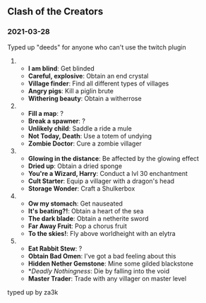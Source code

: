 ## Clash of the Creators
### 2021-03-28
Typed up "deeds" for anyone who can't use the twitch plugin

1.
    - **I am blind**: Get blinded
    - **Careful, explosive**: Obtain an end crystal
    - **Village finder**: Find all different types of villages
    - **Angry pigs**: Kill a piglin brute
    - **Withering beauty**: Obtain a witherrose

2. 
    - **Fill a map**: ?
    - **Break a spawner**: ?
    - **Unlikely child**: Saddle a ride a mule
    - **Not Today, Death**: Use a totem of undying
    - **Zombie Doctor**: Cure a zombie villager

3.  
    - **Glowing in the distance**: Be affected by the glowing effect
    - **Dried up**: Obtain a dried sponge
    - **You're a Wizard, Harry**: Conduct a lvl 30 enchantment
    - **Cult Starter**: Equip a villager with a dragon's head
    - **Storage Wonder**: Craft a Shulkerbox

4.
    - **Ow my stomach**: Get nauseated
    - **It's beating?!**: Obtain a heart of the sea
    - **The dark blade**: Obtain a netherite sword
    - **Far Away Fruit**: Pop a chorus fruit
    - **To the skies!**: Fly above worldheight with an elytra

5.
    - **Eat Rabbit Stew**: ?
    - **Obtain Bad Omen**: I've got a bad feeling about this
    - **Hidden Nether Gemstone**: Mine some gilded blackstone
    - **Deadly Nothingness*: Die by falling into the void
    - **Master Trader**: Trade with any villager on master level

typed up by za3k
